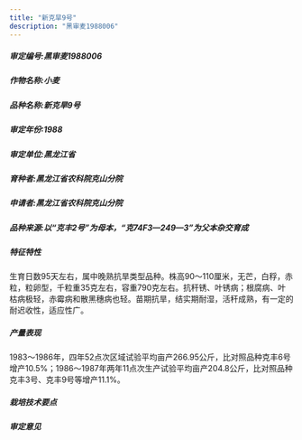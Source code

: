 ```yaml
---
title: "新克旱9号"
description: "黑审麦1988006"
---
```

##### 审定编号:黑审麦1988006

##### 作物名称:小麦

##### 品种名称:新克旱9号

##### 审定年份:1988

##### 审定单位:黑龙江省

##### 育种者:黑龙江省农科院克山分院

##### 申请者:黑龙江省农科院克山分院

##### 品种来源:以“克丰2号”为母本，“克74F3—249—3”为父本杂交育成

##### 特征特性
生育日数95天左右，属中晚熟抗旱类型品种。株高90～110厘米，无芒，白稃，赤粒，粒卵型，千粒重35克左右，容重790克左右。抗秆锈、叶锈病；根腐病、叶枯病极轻，赤霉病和散黑穗病也轻。苗期抗旱，结实期耐湿，活秆成熟，有一定的耐迟收性，适应性广。

##### 产量表现
1983～1986年，四年52点次区域试验平均亩产266.95公斤，比对照品种克丰6号增产10.5%；1986～1987年两年11点次生产试验平均亩产204.8公斤，比对照品种克丰3号、克丰9号等增产11.1%。

##### 栽培技术要点


##### 审定意见

